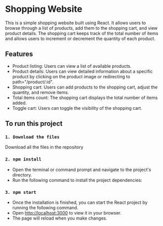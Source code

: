 # Shopping Website

This is a simple shopping website built using React. It allows users to browse through a list of products, add them to the shopping cart, and view product details. The shopping cart keeps track of the total number of items and allows users to increment or decrement the quantity of each product.

## Features

- Product listing: Users can view a list of available products.
- Product details: Users can view detailed information about a specific product by clicking on the product image or redirecting to path="/product/:id".
- Shopping cart: Users can add products to the shopping cart, adjust the quantity, and remove items.
- Total items count: The shopping cart displays the total number of items added.
- Toggle cart: Users can toggle the visibility of the shopping cart.

## To run this project 

### `1. Download the files`
Download all the files in the repository 

### `2. npm install`
- Open the terminal or command prompt and navigate to the project's directory.
- Run the following command to install the project dependencies:

### `3. npm start`
- Once the installation is finished, you can start the React project by running the following command.
- Open [http://localhost:3000](http://localhost:3000) to view it in your browser.
- The page will reload when you make changes.
